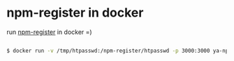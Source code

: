 # npm-register in docker

run [npm-register](https://github.com/jdxcode/npm-register) in docker =)

```bash

$ docker run -v /tmp/htpasswd:/npm-register/htpasswd -p 3000:3000 ya-npm-register:latest

```
